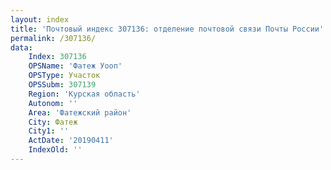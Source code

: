 ```yaml
---
layout: index
title: 'Почтовый индекс 307136: отделение почтовой связи Почты России'
permalink: /307136/
data:
    Index: 307136
    OPSName: 'Фатеж Уооп'
    OPSType: Участок
    OPSSubm: 307139
    Region: 'Курская область'
    Autonom: ''
    Area: 'Фатежский район'
    City: Фатеж
    City1: ''
    ActDate: '20190411'
    IndexOld: ''
---
```

